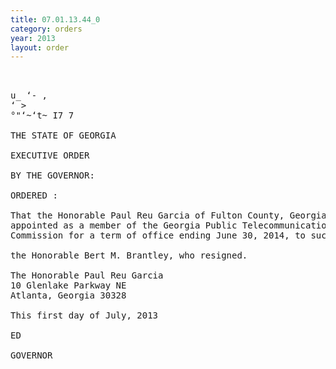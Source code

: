 ```yaml
---
title: 07.01.13.44_0
category: orders
year: 2013
layout: order
---
```


<pre> 

u_ ‘- ,
‘ >
°"‘~‘t~ I7 7

THE STATE OF GEORGIA

EXECUTIVE ORDER

BY THE GOVERNOR:

ORDERED :

That the Honorable Paul Reu Garcia of Fulton County, Georgia, is
appointed as a member of the Georgia Public Telecommunications
Commission for a term of office ending June 30, 2014, to succeed

the Honorable Bert M. Brantley, who resigned.

The Honorable Paul Reu Garcia
10 Glenlake Parkway NE
Atlanta, Georgia 30328

This first day of July, 2013

ED

GOVERNOR

</pre>
